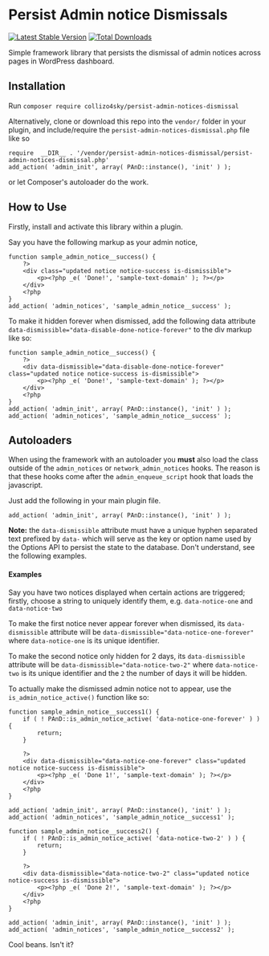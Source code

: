 # Persist Admin notice Dismissals
[![Latest Stable Version](https://poser.pugx.org/collizo4sky/persist-admin-notices-dismissal/v/stable)](https://packagist.org/packages/collizo4sky/persist-admin-notices-dismissal)
[![Total Downloads](https://poser.pugx.org/collizo4sky/persist-admin-notices-dismissal/downloads)](https://packagist.org/packages/collizo4sky/persist-admin-notices-dismissal)

Simple framework library that persists the dismissal of admin notices across pages in WordPress dashboard.

## Installation

Run `composer require collizo4sky/persist-admin-notices-dismissal`

Alternatively, clone or download this repo into the `vendor/` folder in your plugin, and include/require the `persist-admin-notices-dismissal.php` file like so

```
require  __DIR__ . '/vendor/persist-admin-notices-dismissal/persist-admin-notices-dismissal.php'
add_action( 'admin_init', array( PAnD::instance(), 'init' ) );
```

or let Composer's autoloader do the work.

## How to Use
Firstly, install and activate this library within a plugin.

Say you have the following markup as your admin notice,


```
function sample_admin_notice__success() {
	?>
	<div class="updated notice notice-success is-dismissible">
    	<p><?php _e( 'Done!', 'sample-text-domain' ); ?></p>
	</div>
	<?php
}
add_action( 'admin_notices', 'sample_admin_notice__success' );
```

To make it hidden forever when dismissed, add the following data attribute `data-dismissible="data-disable-done-notice-forever"` to the div markup like so:


```
function sample_admin_notice__success() {
	?>
	<div data-dismissible="data-disable-done-notice-forever" class="updated notice notice-success is-dismissible">
		<p><?php _e( 'Done!', 'sample-text-domain' ); ?></p>
	</div>
	<?php
}
add_action( 'admin_init', array( PAnD::instance(), 'init' ) );
add_action( 'admin_notices', 'sample_admin_notice__success' );
```

## Autoloaders
When using the framework with an autoloader you **must** also load the class outside of the `admin_notices` or `network_admin_notices` hooks. The reason is that these hooks come after the `admin_enqueue_script` hook that loads the javascript.

Just add the following in your main plugin file.

```
add_action( 'admin_init', array( PAnD::instance(), 'init' ) );
```
 
**Note:** the `data-dismissible` attribute must have a unique hyphen separated text prefixed by `data-` which will serve as the key or option name used by the Options API to persist the state to the database. Don't understand, see the following examples.

#### Examples
Say you have two notices displayed when certain actions are triggered; firstly, choose a string to uniquely identify them, e.g. `data-notice-one` and `data-notice-two`

To make the first notice never appear forever when dismissed, its `data-dismissible` attribute will be `data-dismissible="data-notice-one-forever"` where `data-notice-one` is its unique identifier.

To make the second notice only hidden for 2 days, its `data-dismissible` attribute will be `data-dismissible="data-notice-two-2"` where `data-notice-two` is its unique identifier and the `2` the number of days it will be hidden.

To actually make the dismissed admin notice not to appear, use the `is_admin_notice_active()` function like so:


```
function sample_admin_notice__success1() {
	if ( ! PAnD::is_admin_notice_active( 'data-notice-one-forever' ) ) {
		return;
	}

	?>
	<div data-dismissible="data-notice-one-forever" class="updated notice notice-success is-dismissible">
		<p><?php _e( 'Done 1!', 'sample-text-domain' ); ?></p>
	</div>
	<?php
}

add_action( 'admin_init', array( PAnD::instance(), 'init' ) );
add_action( 'admin_notices', 'sample_admin_notice__success1' );
```

```
function sample_admin_notice__success2() {
	if ( ! PAnD::is_admin_notice_active( 'data-notice-two-2' ) ) {
		return;
	}

	?>
	<div data-dismissible="data-notice-two-2" class="updated notice notice-success is-dismissible">
		<p><?php _e( 'Done 2!', 'sample-text-domain' ); ?></p>
	</div>
	<?php
}

add_action( 'admin_init', array( PAnD::instance(), 'init' ) );
add_action( 'admin_notices', 'sample_admin_notice__success2' );
```


Cool beans. Isn't it?
